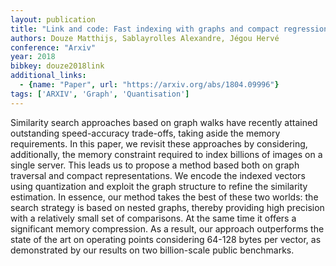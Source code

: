 ```yaml
---
layout: publication
title: "Link and code: Fast indexing with graphs and compact regression codes"
authors: Douze Matthijs, Sablayrolles Alexandre, Jégou Hervé
conference: "Arxiv"
year: 2018
bibkey: douze2018link
additional_links:
  - {name: "Paper", url: "https://arxiv.org/abs/1804.09996"}
tags: ['ARXIV', 'Graph', 'Quantisation']
---
```

Similarity search approaches based on graph walks have recently attained
outstanding speed-accuracy trade-offs, taking aside the memory requirements. In
this paper, we revisit these approaches by considering, additionally, the memory
constraint required to index billions of images on a single server. This leads
us to propose a method based both on graph traversal and compact
representations. We encode the indexed vectors using quantization and exploit
the graph structure to refine the similarity estimation. In essence, our method
takes the best of these two worlds: the search strategy is based on nested
graphs, thereby providing high precision with a relatively small set of
comparisons. At the same time it offers a significant memory compression. As a
result, our approach outperforms the state of the art on operating points
considering 64-128 bytes per vector, as demonstrated by our results on two
billion-scale public benchmarks.
